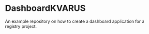 # DashboardKVARUS
An example repository on how to create a dashboard application for a registry project.
